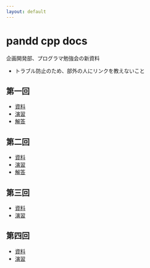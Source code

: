 ```yaml
---
layout: default
---
```


# pandd cpp docs

企画開発部、プログラマ勉強会の新資料
- トラブル防止のため、部外の人にリンクを教えないこと

## 第一回
- [資料](1/main.md)
- [演習](1/ex.md)
- [解答](1/ans.md)

## 第二回
- [資料](2/main.md)
- [演習](2/ex.md)
- [解答](2/ans.md)

## 第三回
- [資料](3/main.md)
- [演習](3/ex.md)

## 第四回
- [資料](4/main.md)
- [演習](4/ex.md)
